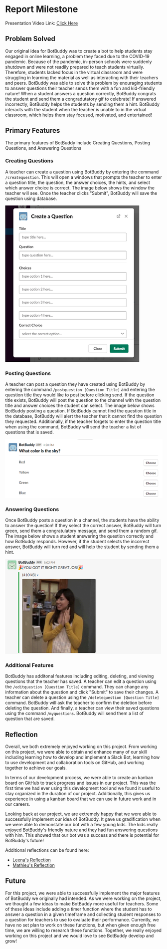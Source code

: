 # Report Milestone

Presentation Video Link: [Click Here](https://www.youtube.com/watch?v=kFSv3MQi91Y)


## Problem Solved
Our original idea for BotBuddy was to create a bot to help students stay engaged in online learning, a problem they faced due to the COVID-19 pandemic. Because of the pandemic, in-person schools were suddenly shutdown and were not readily prepared to teach students virtually. Therefore, students lacked focus in the virtual classroom and were struggling in learning the material as well as interacting with their teachers and peers. BotBuddy was able to solve this problem by enouraging students to answer questions their teacher sends them with a fun and kid-friendly nature! When a student answers a question correctly, BotBuddy congrats the student and send them a congradutatory gif to celebrate! If answered incorrectly, BotBuddy helps the students by sending them a hint. BotBuddy interacts with the student when the teacher is unable to in the virtual classroom, which helps them stay focused, motivated, and entertained!

## Primary Features
The primary features of BotBuddy include Creating Questions, Posting Questions, and Answering Questions

### Creating Questions
A teacher can create a question using BotBuddy by entering the command `/createquestion`. This will open a windows that prompts the teacher to enter a question title, the question, the answer choices, the hints, and select which answer choice is correct. The image below shows the window the teacher will see. Once the teacher clicks "Submit", BotBuddy will save the question using database. 

<img src="./deploymentmilestone/createquestion.png" alt="createquestion.png" height="500px">

### Posting Questions
A teacher can post a question they have created using BotBuddy by entering the command `/postquestion [Question Title]` and entering the question title they would like to post before clicking send. If the question title exists, BotBuddy will post the question to the channel with the question title and answer choices the student can select. The image below shows BotBuddy posting a question. If BotBuddy cannot find the question title in the database, BotBuddy will alert the teacher that it cannot find the question they requested. Additionally, if the teacher forgets to enter the question title when using the command, BotBuddy will send the teacher a list of questions that is saved.

<img src="./deploymentmilestone/postquestion.png" alt="postquestion.png" width="800px">

### Answering Questions
Once BotBuddy posts a question in a channel, the students have the ability to answer the question! If they select the correct answer, BotBuddy will turn green, send them a congratulatory message, and send them a random gif. The image below shows a student answering the question correctly and how BotBuddy responds. However, if the student selects the incorrect answer, BotBuddy will turn red and will help the student by sending them a hint. 

<img src="./deploymentmilestone/answerquestion-correct.png" alt="answerquestion-corrent.png" width="500px">

### Additional Features
BotBuddy has additonal features including editing, deleting, and viewing questions that the teacher has saved. A teacher can edit a question using the `/editquestion [Question Title]` command. They can change any information about the question and click "Submit" to save their changes. A teacher can delete a question using the `/deletequestion [Question Title]` command. BotBuddy will ask the teacher to confirm the deletion before deleting the question. And finally, a teacher can view their saved questions using the command `/myquestions`. BotBuddy will send them a list of question that are saved.

## Reflection
Overall, we both extremely enjoyed working on this project. From working on this project, we were able to obtain and enhance many of our skill including learning how to develop and implement a Slack Bot, learning how to use development and collaboration tools on GitHub, and working together to achieve our goals. 

In terms of our development process, we were able to create an kanban board on GitHub to track progress and issues in our project. This was the first time we had ever using this development tool and we found it useful to stay organized in the duration of our project. Additionally, this gives us experience in using a kanban board that we can use in future work and in our careers. 

Looking back at our project, we are extremely happy that we were able to successfully implement our idea of BotBuddy. It gave us gradification when we were able to demonstate our bot with a few young kids. The kids really enjoyed BotBuddy's friendly nature and they had fun answering questions with him. This showed that our bot was a success and there is potential for BotBuddy's future!

Additional reflections can be found here:
- [Leena's Reflection](./reflection-leena/README.md)
- [Mathieu's Reflection](./reflection-mathieu/README.md)

## Future
For this project, we were able to successfully implement the major features of BotBuddy we originally had intended. As we were working on the project, we thought a few ideas to make BotBuddy more useful for teachers. Some of these ideas include adding a timer function where the student has to answer a question in a given timeframe and collecting student responses to a question for teachers to use to evaluate their performance. Currently, we have no set plan to work on these functions, but when given enough free time, we are willing to research these functions. Together, we really enjoyed working on this project and we would love to see BotBuddy develop and grow!
